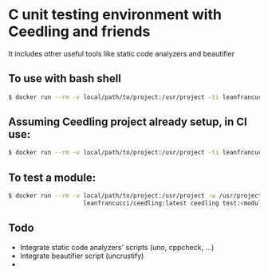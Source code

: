 # C unit testing environment with Ceedling and friends
It includes other useful tools like static code analyzers and beautifier

## To use with bash shell
```bash
$ docker run --rm -v local/path/to/project:/usr/project -ti leanfrancucci/ceedling
```
## Assuming Ceedling project already setup, in CI use:
```bash
$ docker run --rm -v local/path/to/project:/usr/project -ti leanfrancucci/ceedling ceedling test:all
```
## To test a module:
```bash
$ docker run --rm -v local/path/to/project:/usr/project -w /usr/project/path/to/module -it \
                     leanfrancucci/ceedling:latest ceedling test:<module>
```
## Todo
- Integrate static code analyzers' scripts (uno, cppcheck, ...)
- Integrate beautifier script (uncrustify)
- 
